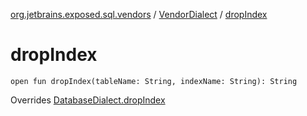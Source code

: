 [org.jetbrains.exposed.sql.vendors](../index.md) / [VendorDialect](index.md) / [dropIndex](.)

# dropIndex

`open fun dropIndex(tableName: String, indexName: String): String`

Overrides [DatabaseDialect.dropIndex](../-database-dialect/drop-index.md)

